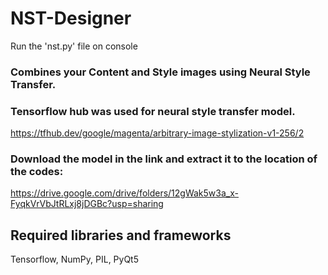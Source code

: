 # NST-Designer
Run the 'nst.py' file on console
### Combines your Content and Style images using Neural Style Transfer.
### Tensorflow hub was used for neural style transfer model.
https://tfhub.dev/google/magenta/arbitrary-image-stylization-v1-256/2

### Download the model in the link and extract it to the location of the codes:
https://drive.google.com/drive/folders/12gWak5w3a_x-FyqkVrVbJtRLxj8jDGBc?usp=sharing

## Required libraries and frameworks
Tensorflow, NumPy, PIL, PyQt5
